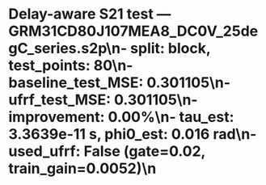 # Delay-aware S21 test — GRM31CD80J107MEA8_DC0V_25degC_series.s2p\n- split: block, test_points: 80\n- baseline_test_MSE: 0.301105\n- ufrf_test_MSE: 0.301105\n- improvement: 0.00%\n- tau_est: 3.3639e-11 s, phi0_est: 0.016 rad\n- used_ufrf: False (gate=0.02, train_gain=0.0052)\n